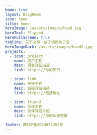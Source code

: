 ```yaml
---
home: true
layout: BlogHome
icon: home
title: home
heroImage: /assets/images/head.jpg
heroText: Flipped
heroFullScreen: true
tagline: 天下之事，成于惧而败于忽
heroImageDark: /assets/images/haed2.jpg
projects:
  - icon: project
    name: 项目名称
    desc: 项目详细描述
    link: https://你的项目

  - icon: link
    name: 链接名称
    desc: 链接详细描述
    link: https://链接地址

  - icon: friend
    name: 伙伴名称
    desc: 伙伴详细介绍
    link: https://你的伙伴链接

footer: 豫ICP备2024072453号 
---
```

